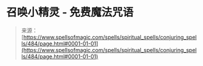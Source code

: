 <!--yml

category: 未分类

date: 2024-06-12 18:33:14

-->

# 召唤小精灵 - 免费魔法咒语

> 来源：[https://www.spellsofmagic.com/spells/spiritual_spells/conjuring_spells/484/page.html#0001-01-01](https://www.spellsofmagic.com/spells/spiritual_spells/conjuring_spells/484/page.html#0001-01-01)
